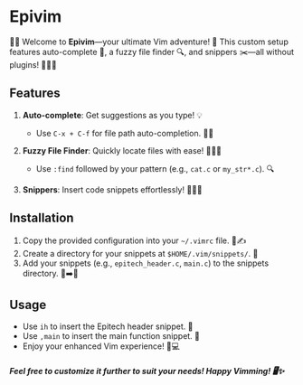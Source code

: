 # Epivim

🎉✨ Welcome to **Epivim**—your ultimate Vim adventure! 🚀 This custom setup features auto-complete 📝, a fuzzy file finder 🔍, and snippers ✂️—all without plugins! 🚫🔌✨

## Features

1. **Auto-complete**: Get suggestions as you type! 💡
   - Use `C-x + C-f` for file path auto-completion. 📂✨
   
2. **Fuzzy File Finder**: Quickly locate files with ease! 🏃‍♂️💨
   - Use `:find` followed by your pattern (e.g., `cat.c` or `my_str*.c`). 🔍

3. **Snippers**: Insert code snippets effortlessly! 🧙‍♂️✨

## Installation

1. Copy the provided configuration into your `~/.vimrc` file. 📂✍️
2. Create a directory for your snippets at `$HOME/.vim/snippets/`. 📁
3. Add your snippets (e.g., `epitech_header.c`, `main.c`) to the snippets directory. 📄➡️📁

## Usage

- Use `ih` to insert the Epitech header snippet. 📝
- Use `,main` to insert the main function snippet. 🚀
- Enjoy your enhanced Vim experience! 🎊💻

#### *Feel free to customize it further to suit your needs! Happy Vimming! 🖥️✨*
